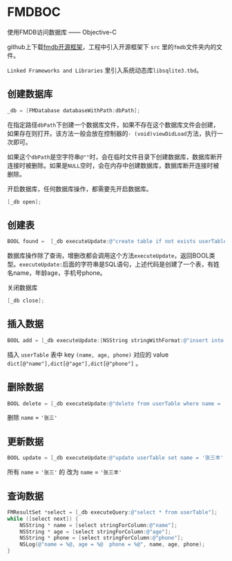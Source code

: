 # FMDBOC

使用FMDB访问数据库 —— Objective-C

github上下载[fmdb开源框架](https://github.com/ccgus/fmdb)，工程中引入开源框架下 `src` 里的`fmdb`文件夹内的文件。

`Linked Frameworks and Libraries` 里引入系统动态库`libsqlite3.tbd`。

## 创建数据库

```Objective-c
_db = [FMDatabase databaseWithPath:dbPath];
```

在指定路径`dbPath`下创建一个数据库文件，如果不存在这个数据库文件会创建，如果存在则打开。该方法一般会放在控制器的`- (void)viewDidLoad`方法，执行一次即可。

如果这个`dbPath`是空字符串`@""`时，会在临时文件目录下创建数据库，数据库断开连接时被删除。如果是`NULL`空时，会在内存中创建数据库，数据库断开连接时被删除。

开启数据库，任何数据库操作，都需要先开启数据库。

```Objective-c
[_db open];
```

## 创建表

```Objective-c
BOOL found =  [_db executeUpdate:@"create table if not exists userTable(id integer primary key autoincrement, name text, age integer, phone text)"];
```

数据库操作除了查询，增删改都会调用这个方法`executeUpdate`，返回BOOL类型。`executeUpdate:`后面的字符串是SQL语句，上述代码是创建了一个表，有姓名name，年龄age，手机号phone。

关闭数据库

```Objective-c
[_db close];
```

## 插入数据

```Objective-c
BOOL add = [_db executeUpdate:[NSString stringWithFormat:@"insert into userTable (name, age, phone) values ('%@', '%@', '%@')", dict[@"name"], dict[@"age"], dict[@"phone"]]];
```

插入 `userTable` 表中 key `(name, age, phone)` 对应的 value `dict[@"name"],dict[@"age"],dict[@"phone"]` 。

## 删除数据

```Objective-c
BOOL delete = [_db executeUpdate:@"delete from userTable where name = '张三'"];
```

删除 `name` = `'张三'`

## 更新数据

```Objective-c
BOOL update = [_db executeUpdate:@"update userTable set name = '张三丰'  where name = '张三'"];
```

所有 `name` = `'张三'` 的 改为 `name` = `'张三丰'`

## 查询数据

```Objective-c
FMResultSet *select = [_db executeQuery:@"select * from userTable"];
while ([select next]) {
    NSString * name = [select stringForColumn:@"name"];
    NSString * age = [select stringForColumn:@"age"];
    NSString * phone = [select stringForColumn:@"phone"];
    NSLog(@"name = %@, age = %@  phone = %@", name, age, phone);
}
```









